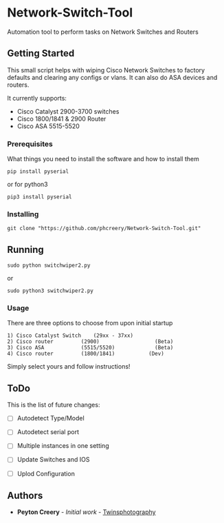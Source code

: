 # Network-Switch-Tool
Automation tool to perform tasks on Network Switches and Routers

## Getting Started

This small script helps with wiping Cisco Network Switches to factory defaults and clearing any configs or vlans. It can also do ASA devices and routers.

It currently supports:
 - Cisco Catalyst 2900-3700 switches
 - Cisco 1800/1841 & 2900 Router
 - Cisco ASA 5515-5520

### Prerequisites

What things you need to install the software and how to install them
```
pip install pyserial
```
or for python3
```
pip3 install pyserial
```

### Installing

```
git clone "https://github.com/phcreery/Network-Switch-Tool.git"
```

## Running

```
sudo python switchwiper2.py
```
or
```
sudo python3 switchwiper2.py
```


### Usage

There are three options to choose from upon initial startup
```
1) Cisco Catalyst Switch	(29xx - 37xx)
2) Cisco router 		(2900)			    	(Beta)
3) Cisco ASA 			(5515/5520)		     	(Beta)
4) Cisco router 		(1800/1841)		      (Dev)
```
Simply select yours and follow instructions!

## ToDo
This is the list of future changes:

 - [ ] Autodetect Type/Model
 - [ ] Autodetect serial port
 - [ ] Multiple instances in one setting
 - [ ] Update Switches and IOS
 - [ ] Uplod Configuration


## Authors

* **Peyton Creery** - *Initial work* - [Twinsphotography](https://twinsphotography.net)
